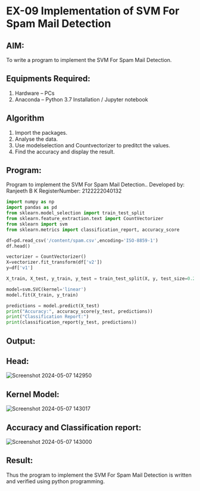# EX-09 Implementation of SVM For Spam Mail Detection

## AIM:
To write a program to implement the SVM For Spam Mail Detection.

## Equipments Required:
1. Hardware – PCs
2. Anaconda – Python 3.7 Installation / Jupyter notebook

## Algorithm
1. Import the packages.
2. Analyse the data.
3. Use modelselection and Countvectorizer to preditct the values.
4. Find the accuracy and display the result.

## Program:
Program to implement the SVM For Spam Mail Detection..
Developed by: Ranjeeth B K
RegisterNumber: 2122222040132

```python
import numpy as np
import pandas as pd
from sklearn.model_selection import train_test_split
from sklearn.feature_extraction.text import CountVectorizer
from sklearn import svm
from sklearn.metrics import classification_report, accuracy_score

df=pd.read_csv('/content/spam.csv',encoding='ISO-8859-1')
df.head()

vectorizer = CountVectorizer()
X=vectorizer.fit_transform(df['v2'])
y=df['v1']

X_train, X_test, y_train, y_test = train_test_split(X, y, test_size=0.25, random_state=42)

model=svm.SVC(kernel='linear')
model.fit(X_train, y_train)

predictions = model.predict(X_test)
print("Accuracy:", accuracy_score(y_test, predictions))
print("Classification Report:")
print(classification_report(y_test, predictions))
```
## Output:
## Head:
![Screenshot 2024-05-07 142950](https://github.com/karthick960/Implementation-of-SVM-For-Spam-Mail-Detection/assets/121215938/51e273c2-36a4-4bbb-95f4-54599a78569d)


## Kernel Model:
![Screenshot 2024-05-07 143017](https://github.com/karthick960/Implementation-of-SVM-For-Spam-Mail-Detection/assets/121215938/0923cdc7-990b-4cf1-8594-bc93b160098f)

## Accuracy and Classification report:
![Screenshot 2024-05-07 143000](https://github.com/karthick960/Implementation-of-SVM-For-Spam-Mail-Detection/assets/121215938/d5d4bca9-8668-44e7-931a-9b482dcd1bf8)


## Result:
Thus the program to implement the SVM For Spam Mail Detection is written and verified using python programming.
